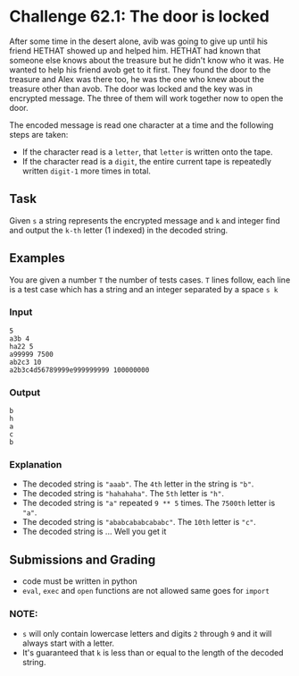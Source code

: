 # Challenge 62.1: The door is locked

After some time in the desert alone, avib was going to give up until his friend HETHAT showed up and helped him. HETHAT had known that someone else knows about the treasure but he didn't know who it was. He wanted to help his friend avob get to it first. They found the door to the treasure and Alex was there too, he was the one who knew about the treasure other than avob. The door was locked and the key was in encrypted message. The three of them will work together now to open the door.

The encoded message is read one character at a time and the following steps are taken:

- If the character read is a `letter`, that `letter` is written onto the tape.
- If the character read is a `digit`, the entire current tape is repeatedly written `digit-1` more times in total.

## Task

Given `s` a string represents the encrypted message and `k` and integer find and output the `k-th` letter (1 indexed) in the decoded string.

## Examples

You are given a number `T` the number of tests cases. `T` lines follow, each line is a test case which has a string and an integer separated by a space `s k`

### Input
```
5
a3b 4
ha22 5
a99999 7500
ab2c3 10
a2b3c4d56789999e999999999 100000000
```

### Output
```
b
h
a
c
b
```

### Explanation 

- The decoded string is `"aaab"`. The `4th` letter in the string is `"b"`.
- The decoded string is `"hahahaha"`.  The `5th` letter is `"h"`.
- The decoded string is `"a"` repeated `9 ** 5` times.  The `7500th` letter is `"a"`.
- The decoded string is `"ababcababcababc"`.  The `10th` letter is `"c"`.
- The decoded string is ... Well you get it


## Submissions and Grading

- code must be written in python
- `eval`, `exec` and `open` functions are not allowed same goes for `import`


### NOTE:

- `s` will only contain lowercase letters and digits `2` through `9` and it will always start with a letter.
- It's guaranteed that `k` is less than or equal to the length of the decoded string.